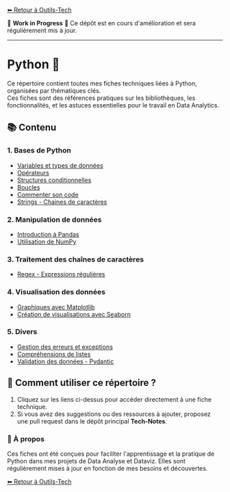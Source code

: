 [⬅ Retour à Outils-Tech](../README.md)

🚧 **Work in Progress** 🚧
Ce dépôt est en cours d'amélioration et sera régulièrement mis à jour.

---

# Python 🐍

Ce répertoire contient toutes mes fiches techniques liées à Python, organisées par thématiques clés.  
Ces fiches sont des références pratiques sur les bibliothèques, les fonctionnalités, et les astuces essentielles pour le travail en Data Analytics.

## 📚 Contenu

### 1. Bases de Python
- [Variables et types de données](./data/variables_and_data_types.md)
- [Opérateurs](./data/operateurs.md)
- [Structures conditionnelles](./data/conditions.md)
- [Boucles](./data/boucles.md)
- [Commenter son code](./data/commenter.md)
- [Strings - Chaines de caractères](./data/strings.md)

### 2. Manipulation de données
- [Introduction à Pandas](./data/pandas_cheat_sheet.md)
- [Utilisation de NumPy](./data/numpy_cheat_sheet.md)

### 3. Traitement des chaînes de caractères
- [Regex - Expressions régulières](./data/regex_expressions_regulieres.md)

### 4. Visualisation des données
- [Graphiques avec Matplotlib](./data/matplotlib_cheat_sheet.md)
- [Création de visualisations avec Seaborn](./data/seaborn_cheat_sheet.md)

### 5. Divers
- [Gestion des erreurs et exceptions](./data/error_handling.md)
- [Compréhensions de listes](./data/list_comprehensions.md)
- [Validation des données - Pydantic](./data/pydantic.md)

## 🔗 Comment utiliser ce répertoire ?
1. Cliquez sur les liens ci-dessus pour accéder directement à une fiche technique.
2. Si vous avez des suggestions ou des ressources à ajouter, proposez une pull request dans le dépôt principal **Tech-Notes**.

### 🌟 À propos
Ces fiches ont été conçues pour faciliter l'apprentissage et la pratique de Python dans mes projets de Data Analyse et Dataviz. Elles sont régulièrement mises à jour en fonction de mes besoins et découvertes.


[⬅ Retour à Outils-Tech](../README.md)
